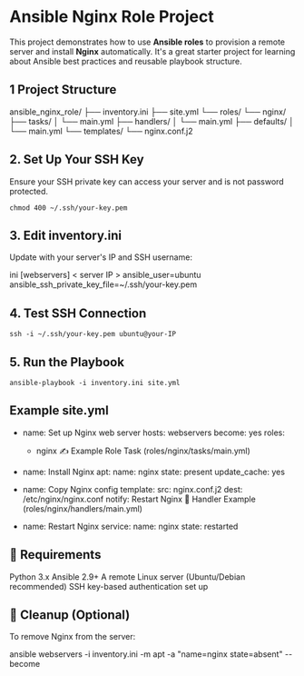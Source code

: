 # Ansible Nginx Role Project

This project demonstrates how to use **Ansible roles** to provision a remote server and install **Nginx** automatically. It's a great starter project for learning about Ansible best practices and reusable playbook structure.


## 1 Project Structure

ansible_nginx_role/
├── inventory.ini
├── site.yml
└── roles/
└── nginx/
├── tasks/
│ └── main.yml
├── handlers/
│ └── main.yml
├── defaults/
│ └── main.yml
└── templates/
└── nginx.conf.j2

## 2. Set Up Your SSH Key
Ensure your SSH private key can access your server and is not password protected.

```chmod 400 ~/.ssh/your-key.pem```

## 3. Edit inventory.ini
Update with your server's IP and SSH username:

ini
[webservers]
< server IP > ansible_user=ubuntu ansible_ssh_private_key_file=~/.ssh/your-key.pem

## 4. Test SSH Connection
```ssh -i ~/.ssh/your-key.pem ubuntu@your-IP```
## 5. Run the Playbook
```ansible-playbook -i inventory.ini site.yml```
## Example site.yml

- name: Set up Nginx web server
  hosts: webservers
  become: yes
  roles:
    - nginx
✍️ Example Role Task (roles/nginx/tasks/main.yml)


- name: Install Nginx
  apt:
    name: nginx
    state: present
    update_cache: yes

- name: Copy Nginx config
  template:
    src: nginx.conf.j2
    dest: /etc/nginx/nginx.conf
  notify: Restart Nginx
🔁 Handler Example (roles/nginx/handlers/main.yml)


- name: Restart Nginx
  service:
    name: nginx
    state: restarted 

## 🧰 Requirements
Python 3.x
Ansible 2.9+
A remote Linux server (Ubuntu/Debian recommended)
SSH key-based authentication set up

## 🧼 Cleanup (Optional)
To remove Nginx from the server:

ansible webservers -i inventory.ini -m apt -a "name=nginx state=absent" --become
